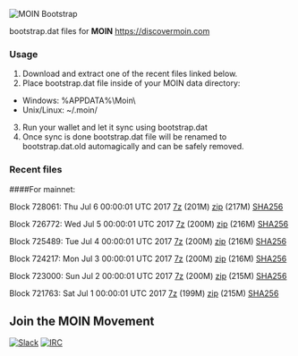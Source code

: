 ![MOIN Bootstrap](https://i.imgur.com/KjM1jMp.jpg)

bootstrap.dat files for **MOIN** https://discovermoin.com

### Usage

1. Download and extract one of the recent files linked below.
2. Place bootstrap.dat file inside of your MOIN data directory:
 - Windows: %APPDATA%\Moin\
 - Unix/Linux: ~/.moin/
3. Run your wallet and let it sync using bootstrap.dat
4. Once sync is done bootstrap.dat file will be renamed to bootstrap.dat.old automagically and can be safely removed.


### Recent files

####For mainnet:

Block 728061: Thu Jul  6 00:00:01 UTC 2017 [7z](https://transfer.sh/5kAOj/bootstrap.dat.20170706.7z) (201M) [zip](https://transfer.sh/TpG5C/bootstrap.dat.20170706.zip) (217M) [SHA256](https://transfer.sh/L0KTy/sha256.txt)

Block 726772: Wed Jul  5 00:00:01 UTC 2017 [7z](https://transfer.sh/DS8bq/bootstrap.dat.20170705.7z) (200M) [zip](https://transfer.sh/RdK2G/bootstrap.dat.20170705.zip) (216M) [SHA256](https://transfer.sh/UAR63/sha256.txt)

Block 725489: Tue Jul  4 00:00:01 UTC 2017 [7z](https://transfer.sh/jbgwU/bootstrap.dat.20170704.7z) (200M) [zip](https://transfer.sh/IdsBQ/bootstrap.dat.20170704.zip) (216M) [SHA256](https://transfer.sh/kTY0a/sha256.txt)

Block 724217: Mon Jul  3 00:00:01 UTC 2017 [7z](https://transfer.sh/FSSMV/bootstrap.dat.20170703.7z) (200M) [zip](https://transfer.sh/12tUVa/bootstrap.dat.20170703.zip) (216M) [SHA256](https://transfer.sh/f7I3M/sha256.txt)

Block 723000: Sun Jul  2 00:00:01 UTC 2017 [7z](https://transfer.sh/UJY3x/bootstrap.dat.20170702.7z) (200M) [zip](https://transfer.sh/QHJtA/bootstrap.dat.20170702.zip) (215M) [SHA256](https://transfer.sh/5tpNK/sha256.txt)

Block 721763: Sat Jul  1 00:00:01 UTC 2017 [7z](https://transfer.sh/9ebu3/bootstrap.dat.20170701.7z) (199M) [zip](https://transfer.sh/2tS2D/bootstrap.dat.20170701.zip) (215M) [SHA256](https://transfer.sh/PevVK/sha256.txt)

## Join the MOIN Movement

[![Slack](https://i.imgur.com/Xy0IEJN.png)](https://discovermoin.herokuapp.com)
[![IRC](http://i.imgur.com/amUnKGQ.png)](https://kiwiirc.com/client/irc.freenode.net/#moin-crypto)
